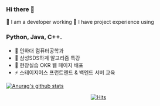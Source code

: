 ### Hi there 👋

💬 I am a developer working
💬 I have project experience using 

### Python, Java, C++. 

- 🔭 인하대 컴퓨터공학과
- 🌱 삼성SDS하계 알고리즘 특강
- 👯 현장실습 OKR 웹 페이지 배포
- ⚡ 스테이지어스 프런트엔드 & 백엔드 서버 교육

<p></p>


<!--
**joen00/joen00** is a ✨ _special_ ✨ repository because its `README.md` (this file) appears on your GitHub profile.

Here are some ideas to get you started:

- 🔭 I’m currently working on ...
- 🌱 I’m currently learning ...
- 👯 I’m looking to collaborate on ...
- 🤔 I’m looking for help with ...
- 💬 Ask me about ...
- 📫 How to reach me: ...
- 😄 Pronouns: ...
- ⚡ Fun fact: ...
-->



[![Anurag's github stats](https://github-readme-stats.vercel.app/api?username=joen00)](https://github.com/anuraghazra/github-readme-stats)

<div align=center>
	
 [![Hits](https://hits.seeyoufarm.com/api/count/incr/badge.svg?url=https%3A%2F%2Fgithub.com%2Fjoen00)](https://hits.seeyoufarm.com) 
	
  </div>
